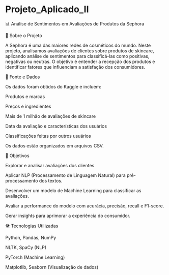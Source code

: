 # Projeto_Aplicado_II
📊 Análise de Sentimentos em Avaliações de Produtos da Sephora

📌 Sobre o Projeto

A Sephora é uma das maiores redes de cosméticos do mundo. Neste projeto, analisamos avaliações de clientes sobre produtos de skincare, aplicando análise de sentimentos para classificá-las como positivas, negativas ou neutras. O objetivo é entender a recepção dos produtos e identificar fatores que influenciam a satisfação dos consumidores.

📂 Fonte e Dados

Os dados foram obtidos do Kaggle e incluem:

Produtos e marcas

Preços e ingredientes

Mais de 1 milhão de avaliações de skincare

Data da avaliação e características dos usuários

Classificações feitas por outros usuários

Os dados estão organizados em arquivos CSV.

🎯 Objetivos

Explorar e analisar avaliações dos clientes.

Aplicar NLP (Processamento de Linguagem Natural) para pré-processamento dos textos.

Desenvolver um modelo de Machine Learning para classificar as avaliações.

Avaliar a performance do modelo com acurácia, precisão, recall e F1-score.

Gerar insights para aprimorar a experiência do consumidor.

🛠 Tecnologias Utilizadas

Python, Pandas, NumPy

NLTK, SpaCy (NLP)

PyTorch (Machine Learning)

Matplotlib, Seaborn (Visualização de dados)
